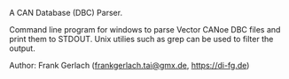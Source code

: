 A CAN Database (DBC) Parser.

Command line program for windows to parse Vector CANoe DBC files and print them to STDOUT. 
Unix utilies such as grep can be used to filter the output.

Author: Frank Gerlach (frankgerlach.tai@gmx.de, https://di-fg.de)

